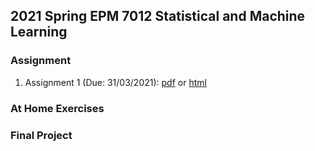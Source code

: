 ## 2021 Spring EPM 7012 Statistical and Machine Learning

### Assignment

  1. Assignment 1 (Due: 31/03/2021): [pdf](https://github.com/ywhsiao/2021-Spring-EPM-7012-Statistical-and-Machine-Learning/blob/gh-pages/Assignment1.pdf) or [html](https://github.com/ywhsiao/2021-Spring-EPM-7012-Statistical-and-Machine-Learning/blob/gh-pages/Assignment1.html)


### At Home Exercises

### Final Project

